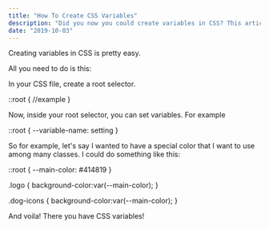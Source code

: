```yaml
---
title: "How To Create CSS Variables"
description: "Did you now you could create variables in CSS? This article explains how!"
date: "2019-10-03"
---
```


Creating variables in CSS is pretty easy.

All you need to do is this:

In your CSS file, create a root selector.

::root {
    //example
}

Now, inside your root selector, you can set variables. For example

::root {
    --variable-name: setting 
}

So for example, let's say I wanted to have a special color that I want to use among many classes. I could do something like this:

::root {
    --main-color: #414819
}

.logo {
    background-color:var(--main-color);
}

.dog-icons {
    background-color:var(--main-color);
}

And voila! There you have CSS variables! 